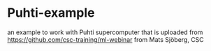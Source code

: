 # Puhti-example
an example to work with Puhti supercomputer that is uploaded from https://github.com/csc-training/ml-webinar from Mats Sjöberg, CSC
